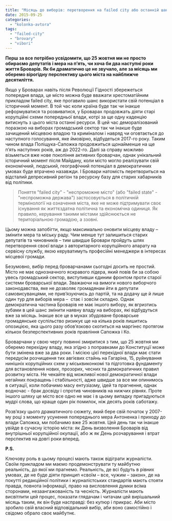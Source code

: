 ```yaml
---
title: "Місяць до виборів: перетворення на failed city або останній шанс на порятунок міста"
date: 2015-09-25
categories: 
  - "kolonka-avtora"
tags: 
  - "failed-city"
  - "brovary"
  - "vibori"
---
```


**Перш за все потрібно усвідомити, що 25 жовтня ми не просто обираємо депутатів і мера на п’ять, чи хоча би два наступні роки життя Броварів. Як би драматично це не звучало, але за місяць ми оберемо вірогідну перспективу цього міста на найближче десятиліття.**

Якщо у Броварах навіть після Революції Гідності збережеться попередня влада, це місто можна буде вважати хрестоматійним прикладом failed city, яке прогавило шанс використати свій потенціал в історичний момент. В той час коли країна буде так чи інакше реформуватися та розвиватися, у Броварах продовжать діяти старі корупційні схеми попередньої влади, котрі за ще одну каденцію витиснуть з цього міста останні ресурси. В цей час деморалізований поразкою на виборах громадський сектор так чи інакше буде зачищений місцевою владою та криміналом і навряд чи оговтається до наступного голосування, яке ймовірно, відбудеться 2017-го року. Таким чином влада Поліщука-Сапожка продовжиться щонайменше на ще п’ять наступних років, аж до 2022-го. Далі за справу можливо візьметься вже нове покоління активних броварчан, однак унікальний історичний момент після Майдану, коли місто могло реалізувати свій  економічний, людський, географічний потенціал в демократичних умовах буде втрачено назавжди. І Бровари натомість перетвориться на відсталий депресивний регіон та ресурсну базу для старих хабарників від політики.

> Поняття "failed city" - "неспроможне місто" (або "failed state" - "неспроможна держава") застосовується в політичній термінології на означення міста, яке не може підтримувати своє існування як життєздатна політична та економічна одиниця. Як правило, керування такими містами здійснюється не територіальною громадою, а ззовні.

Цьому можна запобігти, якщо максимально оновити місцеву владу – змінити мера та міську раду. Чим менше тут залишиться старих депутатів та чиновників – тим швидше Бровари пройдуть шлях перетворення своєї влади з авторитарного корупційного апарату на сервісну службу, якою керуватимуть професійні менеджери в інтересах місцевої громади.

Безумовно, вибір перед броварчанами сьогодні досить не простий. Місто не має однозначного яскравого лідера, який повів би за собою увесь громадський сектор, виступивши єдиним фронтом проти старої системи броварської влади. Зважаючи на вимоги нового виборчого законодавства, яке не дозволяє громадянам йти в депутати самовисуванцями, не прив’язуючись до партій, та на додачу ще й лише один тур для виборів мера –  стає і зовсім складно. Однак демократична частина Броварів не має іншого вибору, як вгризтись зубами в цей шанс змінити наявну владу на виборах, які відбудуться вже за місяць. Інакше все це в муках збудоване броварське громадянське суспільство ризикує ще на кілька років лишитись опозицією, яка цього разу обов’язково скотиться на маргінес протягом кількох безперспективних років правління Сапожка і Ко.

Броварчани у свою чергу повинні змиритися з тим, що 25 жовтня ми оберемо перехідну владу, яка згідно з поправками до Конституції може бути змінена вже за два роки. І місією цієї перехідної влади має стати передусім розчищення тих авгієвих стайнь на Гагаріна, 15, руйнування нинішніх корупційних схем у міськвиконкомі та підготовка фундаменту для встановлення нових, прозорих, чесних та демократичних правил розвитку міста. Не чекайте від можливої нової демократичної влади негайних покращень і стабільності, адже швидше за все ми опинимось в ситуації, коли побачимо масу ентузіазму, ідей та прагнення, однак водночас - брак досвіду і спротив чиновників на нижчих рівнях. Проте іншого шляху це місто все одно не має і в цьому випадку пригадуються мудрі слова, що краще один рік помилок, ніж десять років саботажу.

Розв’язку цього драматичного сюжету, який бере свій початок у 2007-му році з моменту усунення попереднього мера Антоненка і приходу до влади Сапожка, ми побачимо вже 25 жовтня. Цей день так чи інакше увійде в сучасну історію міста: як День визволення Броварів від внутрішньої корупційної окупації, або ж як День розчарування і втрат перспектив на довгі роки вперед.

**P.S.**

Ключову роль в цьому процесі мають також відіграти журналісти. Своїм прикладом ми маємо продемонструвати ту майбутню реальність, до якої ми прагнемо. Реальність, де всі будуть в рівних умовах, де не буде діяти принцип «своїм – все, чужим – закон», де на покутті редакційної політики і журналістських стандартів мають стояти правда, повнота інформації, право на висловлення думки всіма сторонами, незаангажованість та чесність. Журналісти мають висвітлити цей процес, показати глядачам і читачам цей вирішальний місяць таким, як він буде насправді: без купюр і прикрас. Аби місто зробило свій власний відповідальний вибір, аби воно самостійно і свідомо обрало своє майбутнє.

